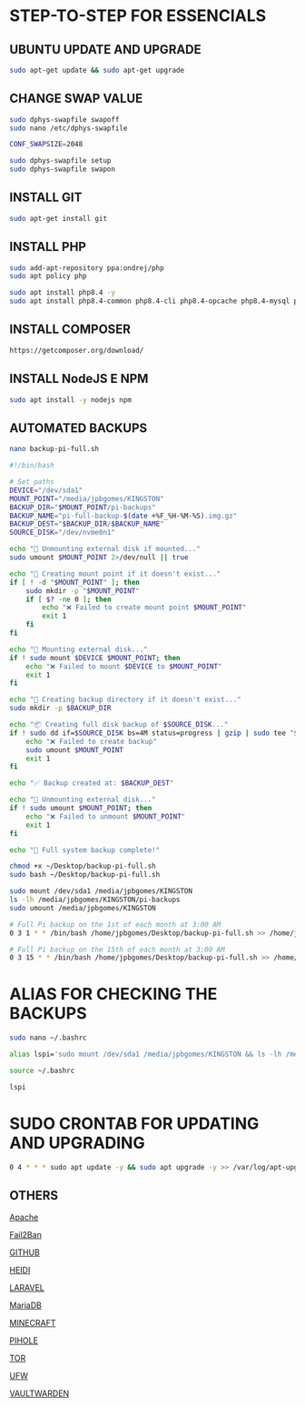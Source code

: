 # STEP-TO-STEP FOR ESSENCIALS

## UBUNTU UPDATE AND UPGRADE
```bash
sudo apt-get update && sudo apt-get upgrade
```

## CHANGE SWAP VALUE
```bash
sudo dphys-swapfile swapoff
sudo nano /etc/dphys-swapfile
```

```bash
CONF_SWAPSIZE=2048
```

```bash
sudo dphys-swapfile setup
sudo dphys-swapfile swapon
```

## INSTALL GIT
```bash
sudo apt-get install git
```

## INSTALL PHP
```bash
sudo add-apt-repository ppa:ondrej/php
sudo apt policy php

sudo apt install php8.4 -y
sudo apt install php8.4-common php8.4-cli php8.4-opcache php8.4-mysql php8.4-xml php8.4-curl php8.4-zip php8.4-mbstring php8.4-gd php8.4-intl php8.4-bcmath -y
```

## INSTALL COMPOSER
```bash
https://getcomposer.org/download/
```

## INSTALL NodeJS E NPM
```bash
sudo apt install -y nodejs npm
```

## AUTOMATED BACKUPS
```bash
nano backup-pi-full.sh
```

```bash
#!/bin/bash

# Set paths
DEVICE="/dev/sda1"
MOUNT_POINT="/media/jpbgomes/KINGSTON"
BACKUP_DIR="$MOUNT_POINT/pi-backups"
BACKUP_NAME="pi-full-backup-$(date +%F_%H-%M-%S).img.gz"
BACKUP_DEST="$BACKUP_DIR/$BACKUP_NAME"
SOURCE_DISK="/dev/nvme0n1"

echo "🔄 Unmounting external disk if mounted..."
sudo umount $MOUNT_POINT 2>/dev/null || true

echo "📁 Creating mount point if it doesn't exist..."
if [ ! -d "$MOUNT_POINT" ]; then
    sudo mkdir -p "$MOUNT_POINT"
    if [ $? -ne 0 ]; then
        echo "❌ Failed to create mount point $MOUNT_POINT"
        exit 1
    fi
fi

echo "🔌 Mounting external disk..."
if ! sudo mount $DEVICE $MOUNT_POINT; then
    echo "❌ Failed to mount $DEVICE to $MOUNT_POINT"
    exit 1
fi

echo "📁 Creating backup directory if it doesn't exist..."
sudo mkdir -p $BACKUP_DIR

echo "📦 Creating full disk backup of $SOURCE_DISK..."
if ! sudo dd if=$SOURCE_DISK bs=4M status=progress | gzip | sudo tee "$BACKUP_DEST" > /dev/null; then
    echo "❌ Failed to create backup"
    sudo umount $MOUNT_POINT
    exit 1
fi

echo "✅ Backup created at: $BACKUP_DEST"

echo "🔌 Unmounting external disk..."
if ! sudo umount $MOUNT_POINT; then
    echo "❌ Failed to unmount $MOUNT_POINT"
    exit 1
fi

echo "🎉 Full system backup complete!"
```

```bash
chmod +x ~/Desktop/backup-pi-full.sh
sudo bash ~/Desktop/backup-pi-full.sh
```

```bash
sudo mount /dev/sda1 /media/jpbgomes/KINGSTON
ls -lh /media/jpbgomes/KINGSTON/pi-backups
sudo umount /media/jpbgomes/KINGSTON
```

```bash
# Full Pi backup on the 1st of each month at 3:00 AM
0 3 1 * * /bin/bash /home/jpbgomes/Desktop/backup-pi-full.sh >> /home/jpbgomes/pi-backup.log 2>&1

# Full Pi backup on the 15th of each month at 3:00 AM
0 3 15 * * /bin/bash /home/jpbgomes/Desktop/backup-pi-full.sh >> /home/jpbgomes/pi-backup.log 2>&1
```

# ALIAS FOR CHECKING THE BACKUPS
```bash
sudo nano ~/.bashrc
```

```bash
alias lspi='sudo mount /dev/sda1 /media/jpbgomes/KINGSTON && ls -lh /media/jpbgomes/KINGSTON/pi-backups && sudo umount /media/jpbgomes/KINGSTON'
```

```bash
source ~/.bashrc
```

```bash
lspi
```

# SUDO CRONTAB FOR UPDATING AND UPGRADING
```bash
0 4 * * * sudo apt update -y && sudo apt upgrade -y >> /var/log/apt-upgrade.log 2>&1
```

## OTHERS

[Apache](./assets/mds/apache.md)

[Fail2Ban](./assets/mds/fail2ban.md)

[GITHUB](./assets/mds/github.md)

[HEIDI](./assets/mds/heidi.md)

[LARAVEL](./assets/mds/laravel.md)

[MariaDB](./assets/mds/mariadb.md)

[MINECRAFT](./assets/mds/minecraft.md)

[PIHOLE](./assets/mds/pihole.md)

[TOR](./assets/mds/tor.md)

[UFW](./assets/mds/ufw.md)

[VAULTWARDEN](./assets/mds/vaultwarden.md)
